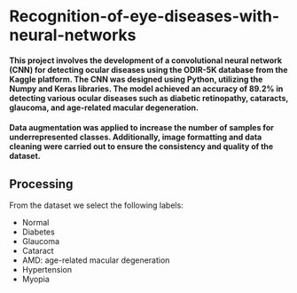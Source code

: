 # Recognition-of-eye-diseases-with-neural-networks

#### This project involves the development of a convolutional neural network (CNN) for detecting ocular diseases using the ODIR-5K database from the Kaggle platform. The CNN was designed using Python, utilizing the Numpy and Keras libraries. The model achieved an accuracy of 89.2% in detecting various ocular diseases such as diabetic retinopathy, cataracts, glaucoma, and age-related macular degeneration.
#### Data augmentation was applied to increase the number of samples for underrepresented classes. Additionally, image formatting and data cleaning were carried out to ensure the consistency and quality of the dataset.

## Processing

From the dataset we select the following labels:

*   Normal
*   Diabetes
*   Glaucoma
*   Cataract
*   AMD: age-related macular degeneration
*   Hypertension
*   Myopia

